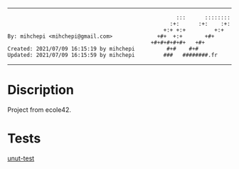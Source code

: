  **************************************************************************** 
                                                                              
                                                         :::      ::::::::    
                                                       :+:      :+:    :+:    
                                                     +:+ +:+         +:+      
    By: mihchepi <mihchepi@gmail.com>              +#+  +:+       +#+         
                                                 +#+#+#+#+#+   +#+            
    Created: 2021/07/09 16:15:19 by mihchepi          #+#    #+#              
    Updated: 2021/07/09 16:15:59 by mihchepi         ###   ########.fr        
                                                                              
 **************************************************************************** 

# Discription
Project from ecole42. 


# Tests
[unut-test](https://github.com/alelievr/libft-unit-test.git)
